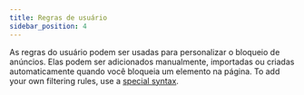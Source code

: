 ```yaml
---
title: Regras de usuário
sidebar_position: 4
---
```


As regras do usuário podem ser usadas para personalizar o bloqueio de anúncios. Elas podem ser adicionados manualmente, importadas ou criadas automaticamente quando você bloqueia um elemento na página. To add your own filtering rules, use a [special syntax](/general/ad-filtering/create-own-filters).
